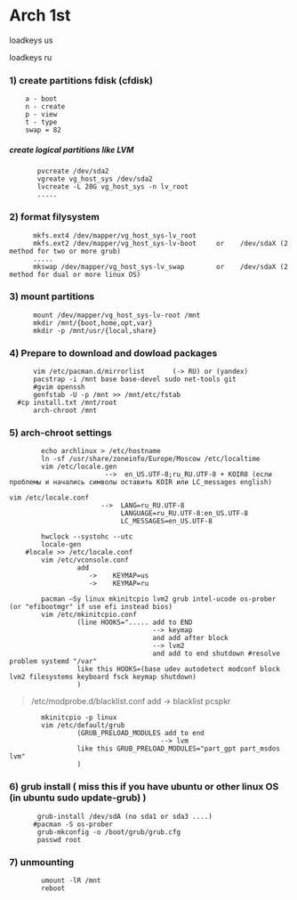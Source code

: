 # Arch 1st

loadkeys us

loadkeys ru

### 1) create partitions fdisk (cfdisk)
        a - boot
        n - create
        p - view
        t - type
        swap = 82
        
 ##### create logical partitions like LVM
 ```nginx
        pvcreate /dev/sda2
        vgreate vg_host_sys /dev/sda2
        lvcreate -L 20G vg_host_sys -n lv_root
        .....
  ```      
  ### 2) format filysystem
  ```nginx
        mkfs.ext4 /dev/mapper/vg_host_sys-lv_root
        mkfs.ext2 /dev/mapper/vg_host_sys-lv-boot     or    /dev/sdaX (2 method for two or more grub)
        .....
        mkswap /dev/mapper/vg_host_sys-lv_swap        or    /dev/sdaX (2 method for dual or more linux OS)
  ```     
  ### 3) mount partitions
  ```nginx
        mount /dev/mapper/vg_host_sys-lv-root /mnt
        mkdir /mnt/{boot,home,opt,var}
        mkdir -p /mnt/usr/{local,share}
   ```     
 ### 4) Prepare to download and dowload packages      
  ```nginx      
        vim /etc/pacman.d/mirrorlist       (-> RU) or (yandex)
        pacstrap -i /mnt base base-devel sudo net-tools git
        #gvim openssh 
        genfstab -U -p /mnt >> /mnt/etc/fstab
    #cp install.txt /mnt/root
        arch-chroot /mnt
  ```      
### 5) arch-chroot settings
```nginx 
        echo archlinux > /etc/hostname
        ln -sf /usr/share/zoneinfo/Europe/Moscow /etc/localtime
        vim /etc/locale.gen   
                        -->  en_US.UTF-8;ru_RU.UTF-8 + KOIR8 (если проблемы и начались символы оставить KOIR или LC_messages english)
 ```
 ```nginx
 vim /etc/locale.conf
                        -->  LANG=ru_RU.UTF-8
                             LANGUAGE=ru_RU.UTF-8:en_US.UTF-8
                             LC_MESSAGES=en_US.UTF-8
```
```nginx
        hwclock --systohc --utc
        locale-gen
    #locale >> /etc/locale.conf
        vim /etc/vconsole.conf
                 add
                    ->    KEYMAP=us
                    ->    KEYMAP=ru
```
```nginx
        pacman –Sy linux mkinitcpio lvm2 grub intel-ucode os-prober        (or "efibootmgr" if use efi instead bios)
        vim /etc/mkinitcpio.conf
                 (line HOOKS="..... add to END
                                    --> keymap
                                    and add after block 
                                    --> lvm2
                                    and add to end shutdown #resolve problem systemd "/var"
                 like this HOOKS=(base udev autodetect modconf block lvm2 filesystems keyboard fsck keymap shutdown)
                 )
```
> /etc/modprobe.d/blacklist.conf 
               add
                        ->   blacklist pcspkr
```nginx                      
        mkinitcpio -p linux
        vim /etc/default/grub
                 (GRUB_PRELOAD_MODULES add to end
                                      --> lvm
                 like this GRUB_PRELOAD_MODULES="part_gpt part_msdos lvm"
                 )
```                 
 ### 6) grub install ( miss this if you have ubuntu or other linux OS  (in ubuntu sudo update-grub) )
 ```nginx
        grub-install /dev/sdA (no sda1 or sda3 ....)
       #pacman -S os-prober
        grub-mkconfig -o /boot/grub/grub.cfg
        passwd root
```        
 ### 7) unmounting
```nginx 
        umount -lR /mnt
        reboot
```
